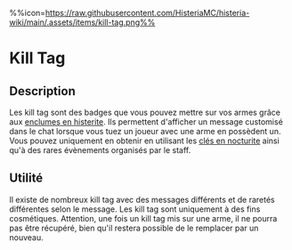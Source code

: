%%icon=https://raw.githubusercontent.com/HisteriaMC/histeria-wiki/main/.assets/items/kill-tag.png%%

# Kill Tag

## Description
Les kill tag sont des badges que vous pouvez mettre sur vos armes grâce aux [enclumes en histerite](https://histeria.zelytra.fr/wiki/blocks/histerite-anvil). Ils permettent d'afficher un message customisé dans le chat lorsque vous tuez un joueur avec une arme en possèdent un. Vous pouvez uniquement en obtenir en utilisant les [clés en nocturite](https://histeria.zelytra.fr/wiki/items/nocturite-key) ainsi qu'à des rares évènements organisés par le staff.


## Utilité
Il existe de nombreux kill tag avec des messages différents et de raretés différentes selon le message. Les kill tag sont uniquement à des fins cosmétiques. Attention, une fois un kill tag mis sur une arme, il ne pourra pas être récupéré, bien qu'il restera possible de le remplacer par un nouveau.